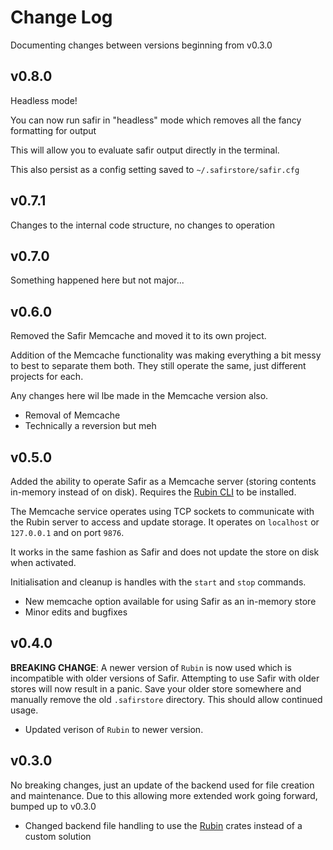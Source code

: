 # Change Log

Documenting changes between versions beginning from v0.3.0

## v0.8.0

Headless mode!

You can now run safir in "headless" mode which removes all the fancy formatting for output

This will allow you to evaluate safir output directly in the terminal.

This also persist as a config setting saved to `~/.safirstore/safir.cfg`

## v0.7.1

Changes to the internal code structure, no changes to operation

## v0.7.0

Something happened here but not major...

## v0.6.0

Removed the Safir Memcache and moved it to its own project.

Addition of the Memcache functionality was making everything a bit messy to best to separate them both.
They still operate the same, just different projects for each.

Any changes here wil lbe made in the Memcache version also.

* Removal of Memcache
* Technically a reversion but meh

## v0.5.0

Added the ability to operate Safir as a Memcache server (storing contents in-memory instead of on disk).
Requires the [Rubin CLI](https://crates.io/crates/rubin-cli) to be installed.

The Memcache service operates using TCP sockets to communicate with the Rubin server to access and update storage.
It operates on `localhost` or  `127.0.0.1` and on port `9876`.

It works in the same fashion as Safir and does not update the store on disk when activated.

Initialisation and cleanup is handles with the `start` and `stop` commands.

* New memcache option available for using Safir as an in-memory store
* Minor edits and bugfixes

## v0.4.0

**BREAKING CHANGE**: A newer version of `Rubin` is now used which is incompatible with older versions of Safir.
Attempting to use Safir with older stores will now result in a panic.
Save your older store somewhere and manually remove the old `.safirstore` directory.
This should allow continued usage.

* Updated verison of `Rubin` to newer version.

## v0.3.0

No breaking changes, just an update of the backend used for file creation and maintenance.
Due to this allowing more extended work going forward, bumped up to v0.3.0

* Changed backend file handling to use the [Rubin](https://crates.io/crates/rubin) crates instead of a custom solution

